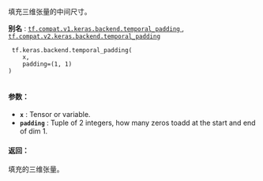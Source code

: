 填充三维张量的中间尺寸。

**别名** : [ `tf.compat.v1.keras.backend.temporal_padding` ](/api_docs/python/tf/keras/backend/temporal_padding), [ `tf.compat.v2.keras.backend.temporal_padding` ](/api_docs/python/tf/keras/backend/temporal_padding)

```
 tf.keras.backend.temporal_padding(
    x,
    padding=(1, 1)
)
 
```

#### 参数：
- **`x`** : Tensor or variable.
- **`padding`** : Tuple of 2 integers, how many zeros toadd at the start and end of dim 1.


#### 返回：
填充的三维张量。

